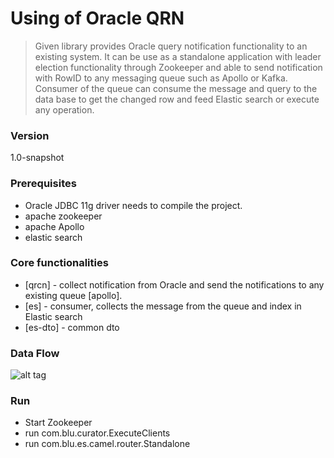 # Using of Oracle QRN
>Given library provides Oracle query notification functionality to an existing system. It can be use as a standalone application with
>leader election functionality through Zookeeper and able to send notification with RowID to any messaging queue such as Apollo or Kafka. Consumer of the
>queue can consume the message and query to the data base to get the changed row and feed Elastic search or execute any operation.

### Version
1.0-snapshot
### Prerequisites
* Oracle JDBC 11g driver needs to compile the project.
* apache zookeeper
* apache Apollo
* elastic search

### Core functionalities
* [qrcn] - collect notification from Oracle and send the notifications to any existing queue [apollo].
* [es] - consumer, collects the message from the queue and index in Elastic search
* [es-dto] - common dto

### Data Flow
![alt tag](https://github.com/srecon/OracleToElasticSearch/blob/master/to%20ES.jpg)
### Run
* Start Zookeeper
* run com.blu.curator.ExecuteClients
* run com.blu.es.camel.router.Standalone